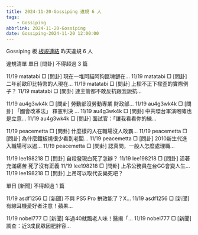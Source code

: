 ```yaml
---
title: 2024-11-20-Gossiping 違規 6 人
tags:
    - Gossiping
abbrlink: 2024-11-20-Gossiping
date: Gossiping-2024-11-20 12:00:00
---
```

Gossiping 板 [板規連結](https://www.ptt.cc/bbs/Gossiping/M.1637425085.A.07D.html)
昨天違規 6 人
<!-- more -->

違規清單
單日 [問卦] 不得超過 3 篇

11/19 matatabi □ [問卦] 現在一堆阿貓阿狗區塊鏈在…
11/19 matatabi □ [問卦] 二年前歐印比特幣的人現在…
11/19 matatabi □ [問卦] 上樑不正下樑歪的實際例子？
11/19 matatabi □ [問卦] 連主管都不敢反抗跟我說抗…

11/19 au4g3wk4k □ [問卦] 勞動部沒勞動專業 財政部…
11/19 au4g3wk4k □ [問卦] 「國會改革法」 釋憲判決 …
11/19 au4g3wk4k □ [問卦] 中共環台軍演咆嘯也是立意…
11/19 au4g3wk4k □ [問卦] 面試官：「讓我看看你的練…

11/19 peacemetta □ [問卦] 什麼樣的人在職場沒人敢霸…
11/19 peacemetta □ [問卦] 為什麼鐵板燒很少看到老闆…
11/19 peacemetta □ [問卦] 2010新生代進入職場可以遏…
11/19 peacemetta □ [問卦] 認真問，一般人怎麼處理職…

11/19 lee198218 □ [問卦] 自殺發現白死了怎辦？
11/19 lee198218 □ [問卦] 活著充滿痛苦 死了沒有正義
11/19 lee198218 □ [問卦] 上吊公務員在台GG會變人生…
11/19 lee198218 □ [問卦] 上吊可以取代安樂死吧？

單日 [新聞] 不得超過 1 篇

11/19 asdf1256 □ [新聞] 不與 PS5 Pro 拚效能了？X…
11/19 asdf1256 □ [新聞] 有線耳機愛好者注意！蘋果…

11/19 nobel777 □ [新聞] 年過40就飄老人味！醫揭「…
11/19 nobel777 □ [新聞] 調查：近3成民眾因肥胖容…
